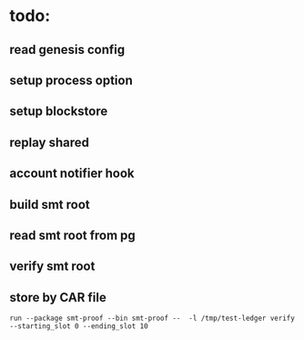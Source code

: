 
# todo:
## read genesis config
## setup process option
## setup blockstore
## replay shared
## account notifier hook
## build smt root
## read smt root from pg
## verify smt root
## store by CAR file

```shell
run --package smt-proof --bin smt-proof --  -l /tmp/test-ledger verify --starting_slot 0 --ending_slot 10 
```
